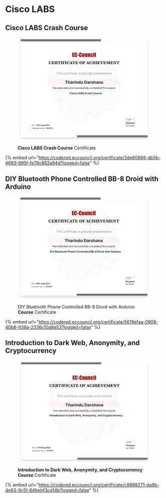 # Cisco LABS

## Cisco LABS Crash Course



<figure><img src="../.gitbook/assets/Screenshot 2024-10-10 122004.png" alt="" width="563"><figcaption><p><strong>Cisco LABS Crash Course</strong> Certificate</p></figcaption></figure>

{% embed url="https://codered.eccouncil.org/certificate/2de80888-db5b-4693-895f-fe78c882a94d?logged=false" %}

## DIY Bluetooth Phone Controlled BB-8 Droid with Arduino



<figure><img src="../.gitbook/assets/123156445623.png" alt="" width="563"><figcaption><p>DIY Bluetooth Phone Controlled BB-8 Droid with Arduino <strong>Course</strong> Certificate </p></figcaption></figure>



{% embed url="https://codered.eccouncil.org/certificate/5619efaa-0908-40b8-938a-2336c10a8e53?logged=false" %}

## Introduction to Dark Web, Anonymity, and Cryptocurrency



<figure><img src="../.gitbook/assets/9877777777777.png" alt="" width="563"><figcaption><p><strong>Introduction to Dark Web, Anonymity, and Cryptocurrency Course</strong> Certificate</p></figcaption></figure>



{% embed url="https://codered.eccouncil.org/certificate/c8898271-da9b-4e63-9c5f-64bebf3cd14b?logged=false" %}
